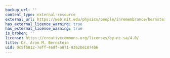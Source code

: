 ```yaml
---
backup_url: ''
content_type: external-resource
external_url: https://web.mit.edu/physics/people/inremembrance/bernstein_aron.html
has_external_licence_warning: true
has_external_license_warning: true
is_broken: ''
license: https://creativecommons.org/licenses/by-nc-sa/4.0/
title: Dr. Aron M. Bernstein
uid: 0c5fb012-7eff-46df-a871-9362be1874b6
---
```

